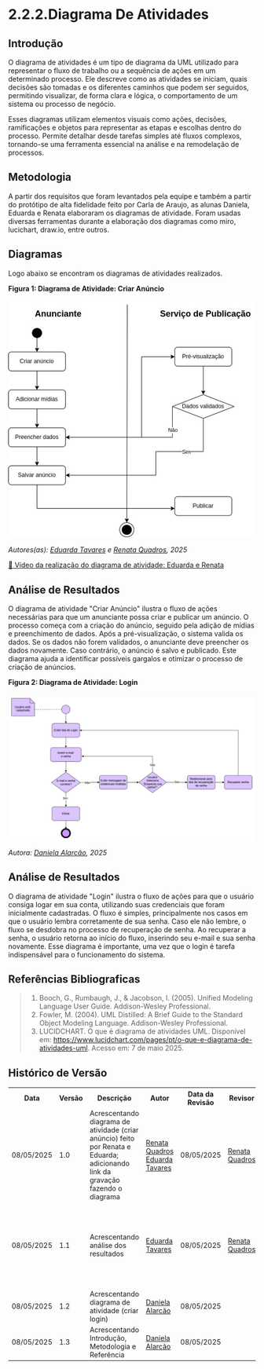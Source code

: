 # 2.2.2.Diagrama De Atividades

## Introdução
O diagrama de atividades é um tipo de diagrama da UML utilizado para representar o fluxo de trabalho ou a sequência de ações em um determinado processo. Ele descreve como as atividades se iniciam, quais decisões são tomadas e os diferentes caminhos que podem ser seguidos, permitindo visualizar, de forma clara e lógica, o comportamento de um sistema ou processo de negócio.

Esses diagramas utilizam elementos visuais como ações, decisões, ramificações e objetos para representar as etapas e escolhas dentro do processo. Permite detalhar desde tarefas simples até fluxos complexos, tornando-se uma ferramenta essencial na análise e na remodelação de processos.

## Metodologia
A partir dos requisitos que foram levantados pela equipe e também a partir do protótipo de alta fidelidade feito por Carla de Araujo, as alunas Daniela, Eduarda e Renata elaboraram os diagramas de atividade. Foram usadas diversas ferramentas durante a elaboração dos diagramas como miro, lucichart, draw.io, entre outros.

## Diagramas
Logo abaixo se encontram os diagramas de atividades realizados.

**Figura 1: Diagrama de Atividade: Criar Anúncio**

![Criar Anúncio](../assets/diagrama_criar_anuncio.jpeg)

*Autores(as): [Eduarda Tavares](https://github.com/erteduarda) e [Renata Quadros](https://github.com/RenataKurzawa), 2025* 

[🎥 Vídeo da realização do diagrama de atividade: Eduarda e Renata](https://unbbr.sharepoint.com/:v:/s/Arquiteturaedesenhodesoftwaregrupo06/EaONJKTDp_BGteBPuO7KI_IBdm7rrywcjQb-CzW-PcBSRg?e=XMSfet)

## Análise de Resultados

O diagrama de atividade "Criar Anúncio" ilustra o fluxo de ações necessárias para que um anunciante possa criar e publicar um anúncio. O processo começa com a criação do anúncio, seguido pela adição de mídias e preenchimento de dados. Após a pré-visualização, o sistema valida os dados. Se os dados não forem validados, o anunciante deve preencher os dados novamente. Caso contrário, o anúncio é salvo e publicado. Este diagrama ajuda a identificar possíveis gargalos e otimizar o processo de criação de anúncios.

**Figura 2: Diagrama de Atividade: Login**

![Login](../assets/DiagramaAtividades.jpg)

*Autora: [Daniela Alarcão](https://github.com/danialarcao), 2025* 

## Análise de Resultados

O diagrama de atividade "Login" ilustra o fluxo de ações para que o usuário consiga logar em sua conta, utilizando suas credenciais que foram inicialmente cadastradas. O fluxo é simples, principalmente nos casos em que o usuário lembra corretamente de sua senha. Caso ele não lembre, o fluxo se desdobra no processo de recuperação de senha. Ao recuperar a senha, o usuário retorna ao início do fluxo, inserindo seu e-mail e sua senha novamente. Esse diagrama é importante, uma vez que o login é tarefa indispensável para o funcionamento do sistema. 

## Referências Bibliograficas

> 1. Booch, G., Rumbaugh, J., & Jacobson, I. (2005). Unified Modeling Language User Guide. Addison-Wesley Professional.
> 2. Fowler, M. (2004). UML Distilled: A Brief Guide to the Standard Object Modeling Language. Addison-Wesley Professional.
> 3. LUCIDCHART. O que é diagrama de atividades UML. Disponível em: https://www.lucidchart.com/pages/pt/o-que-e-diagrama-de-atividades-uml. Acesso em: 7 de maio 2025.

## Histórico de Versão

<div align="center">
    <table>
        <tr>
            <th>Data</th>
            <th>Versão</th>
            <th>Descrição</th>
            <th>Autor</th>
            <th>Data da Revisão</th>
            <th>Revisor</th>
            <th>Descrição de Revisão</th>
        </tr>
        <tr>
            <td>08/05/2025</td>
            <td>1.0</td>
            <td>Acrescentando diagrama de atividade (criar anúncio) feito por Renata e Eduarda; adicionando link da gravação fazendo o diagrama</td>
            <td><a href="https://github.com/RenataKurzawa">Renata Quadros</a> <a href="https://github.com/erteduarda">Eduarda Tavares</a></td>
            <td>08/05/2025</td>
            <td><a href="https://github.com/RenataKurzawa">Renata Quadros</a></td>
            <td>Foi revisado o diagrama de atividade da dupla que faço parte, seu posicionamento no documento e se era possível acessa-lo</td>
        </tr>
        <tr>
            <td>08/05/2025</td>
            <td>1.1</td>
            <td>Acrescentando análise dos resultados</td>
            <td><a href="https://github.com/erteduarda">Eduarda Tavares</a></td>
            <td>08/05/2025</td>
            <td><a href="https://github.com/RenataKurzawa">Renata Quadros</a></td>
            <td>Foi revisado o diagrama de atividade da dupla que faço parte, seu posicionamento no documento e se era possível acessa-lo</td>
        </tr>
        <tr>
            <td>08/05/2025</td>
            <td>1.2</td>
            <td>Acrescentando diagrama de atividade (criar login)</td>
            <td><a href="https://github.com/danialarcao">Daniela Alarcão</a></td>
            <td>08/05/2025</td>
            <td></td>
            <td></td>
        </tr>
         <tr>
            <td>08/05/2025</td>
            <td>1.3</td>
            <td>Acrescentando Introdução, Metodologia e Referência</td>
            <td><a href="https://github.com/danialarcao">Daniela Alarcão</a></td>
            <td>08/05/2025</td>
            <td></td>
            <td></td>
        </tr>
    </table>
</div>
